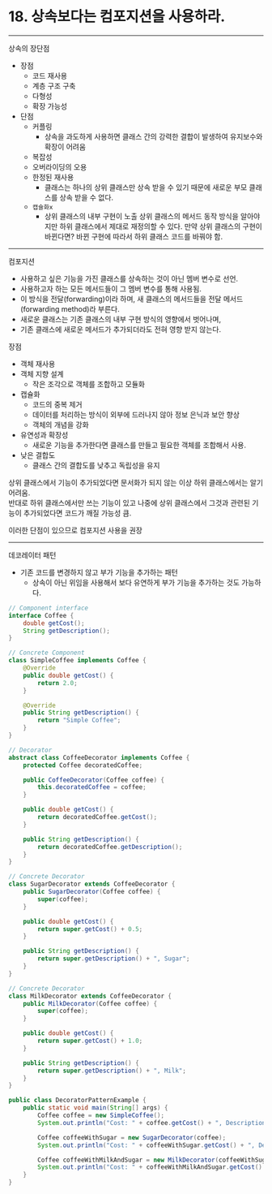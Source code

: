 # 18. 상속보다는 컴포지션을 사용하라.

---

상속의 장단점
- 장점
  - 코드 재사용
  - 계층 구조 구축
  - 다형성
  - 확장 가능성
- 단점
  - 커플링
    - 상속을 과도하게 사용하면 클래스 간의 강력한 결합이 발생하여 유지보수와 확장이 어려움
  - 복잡성
  - 오버라이딩의 오용
  - 한정된 재사용
    - 클래스는 하나의 상위 클래스만 상속 받을 수 있기 때문에 새로운 부모 클래스를 상속 받을 수 없다.
  - `캡슐화x`
    - 상위 클래스의 내부 구현이 노출
      상위 클래스의 메서드 동작 방식을 알아야지만 하위 클래스에서 제대로 재정의할 수 있다.
      만약 상위 클래스의 구현이 바뀐다면?
      바뀐 구현에 따라서 하위 클래스 코드를 바꿔야 함.

---
  
컴포지션
- 사용하고 싶은 기능을 가진 클래스를 상속하는 것이 아닌 멤버 변수로 선언.
- 사용하고자 하는 모든 메서드들이 그 멤버 변수를 통해 사용됨.
- 이 방식을 전달(forwarding)이라 하며, 새 클래스의 메서드들을 전달 메서드(forwarding method)라 부른다.
- 새로운 클래스는 기존 클래스의 내부 구현 방식의 영향에서 벗어나며,
- 기존 클래스에 새로운 메서드가 추가되더라도 전혀 영향 받지 않는다.

장점
- 객체 재사용
- 객체 지향 설계
  - 작은 조각으로 객체를 조합하고 모듈화
- 캡슐화
  - 코드의 중복 제거
  - 데이터를 처리하는 방식이 외부에 드러나지 않아 정보 은닉과 보안 향상
  - 객체의 개념을 강화
- 유연성과 확장성
  - 새로운 기능을 추가한다면 클래스를 만들고 필요한 객체를 조합해서 사용.
- 낮은 결합도
  - 클래스 간의 결합도를 낮추고 독립성을 유지

상위 클래스에서 기능이 추가되었다면 문서화가 되지 않는 이상 하위 클래스에서는 알기 어려움.<br>
반대로 하위 클래스에서만 쓰는 기능이 있고 나중에 상위 클래스에서 그것과 관련된 기능이 추가되었다면 코드가 깨질 가능성 큼.

이러한 단점이 있으므로 컴포지션 사용을 권장

---

데코레이터 패턴
- 기존 코드를 변경하지 않고 부가 기능을 추가하는 패턴
  - 상속이 아닌 위임을 사용해서 보다 유연하게 부가 기능을 추가하는 것도 가능하다.
```java
// Component interface
interface Coffee {
    double getCost();
    String getDescription();
}

// Concrete Component
class SimpleCoffee implements Coffee {
    @Override
    public double getCost() {
        return 2.0;
    }

    @Override
    public String getDescription() {
        return "Simple Coffee";
    }
}

// Decorator
abstract class CoffeeDecorator implements Coffee {
    protected Coffee decoratedCoffee;

    public CoffeeDecorator(Coffee coffee) {
        this.decoratedCoffee = coffee;
    }

    public double getCost() {
        return decoratedCoffee.getCost();
    }

    public String getDescription() {
        return decoratedCoffee.getDescription();
    }
}

// Concrete Decorator
class SugarDecorator extends CoffeeDecorator {
    public SugarDecorator(Coffee coffee) {
        super(coffee);
    }

    public double getCost() {
        return super.getCost() + 0.5;
    }

    public String getDescription() {
        return super.getDescription() + ", Sugar";
    }
}

// Concrete Decorator
class MilkDecorator extends CoffeeDecorator {
    public MilkDecorator(Coffee coffee) {
        super(coffee);
    }

    public double getCost() {
        return super.getCost() + 1.0;
    }

    public String getDescription() {
        return super.getDescription() + ", Milk";
    }
}

public class DecoratorPatternExample {
    public static void main(String[] args) {
        Coffee coffee = new SimpleCoffee();
        System.out.println("Cost: " + coffee.getCost() + ", Description: " + coffee.getDescription());

        Coffee coffeeWithSugar = new SugarDecorator(coffee);
        System.out.println("Cost: " + coffeeWithSugar.getCost() + ", Description: " + coffeeWithSugar.getDescription());

        Coffee coffeeWithMilkAndSugar = new MilkDecorator(coffeeWithSugar);
        System.out.println("Cost: " + coffeeWithMilkAndSugar.getCost() + ", Description: " + coffeeWithMilkAndSugar.getDescription());
    }
}
```